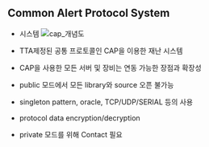 ## Common Alert Protocol System

- 시스템 
![cap_개념도](https://user-images.githubusercontent.com/62281279/76958774-acc8c280-695b-11ea-8c37-da3e44c1ec31.jpg)

- TTA제정된 공통 프로토콜인 CAP을 이용한 재난 시스템
- CAP을 사용한 모든 서버 및 장비는 연동 가능한 장점과 확장성
- public 모드에서 모든 library와 source 오픈 불가능
- singleton pattern, oracle, TCP/UDP/SERIAL 등의 사용
- protocol data encryption/decryption
- private 모드를 위해 Contact 필요
